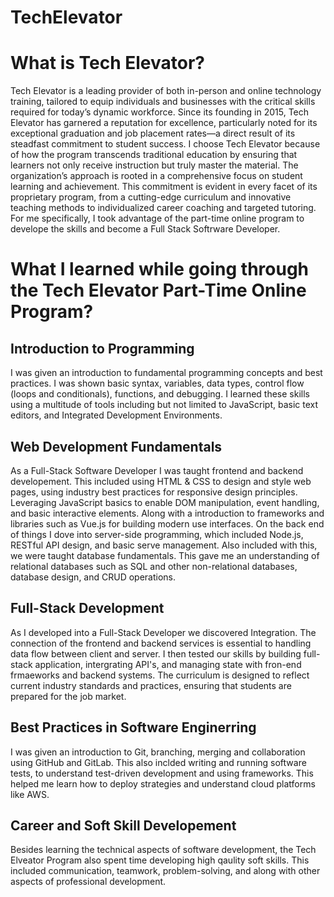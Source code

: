 # TechElevator
<div>
  <h1> What is Tech Elevator?</h1>
  <p>Tech Elevator is a leading provider of both in-person and online technology training, tailored to equip individuals and businesses with the critical skills required for today’s dynamic workforce. Since its founding in 2015, Tech Elevator has garnered a reputation for excellence, particularly noted for its exceptional graduation and job placement rates—a direct result of its steadfast commitment to student success. I choose Tech Elevator because of how the program transcends traditional education by ensuring that learners not only receive instruction but truly master the material. The organization’s approach is rooted in a comprehensive focus on student learning and achievement. This commitment is evident in every facet of its proprietary program, from a cutting-edge curriculum and innovative teaching methods to individualized career coaching and targeted tutoring. For me specifically, I took advantage of the part-time online program to develope the skills and become a Full Stack Softrware Developer.
  </p>
</div>
<div>
  <h1> What I learned while going through the Tech Elevator Part-Time Online Program?</h1>
</div>
<div>
  <h2>Introduction to Programming</h2>
  <p>
   I was given an introduction to fundamental programming concepts and best practices. I was shown basic syntax, variables, data types, control flow (loops and conditionals), functions, and debugging. I learned these skills using a multitude of tools including but not limited to JavaScript, basic text editors, and Integrated Development Environments.
  </p>
</div> 
<div>
  <h2>Web Development Fundamentals</h2>
  <p>
    As a Full-Stack Software Developer I was taught frontend and backend developement. This included using HTML & CSS to design and style web pages, using industry best practices for responsive design principles. Leveraging JavaScript basics to enable DOM manipulation, event handling, and basic interactive elements. Along with a introduction to frameworks and libraries such as Vue.js for building modern use interfaces.
    On the back end of things I dove into server-side programming, which included Node.js, RESTful API design, and basic serve management. Also included with this, we were taught database fundamentals. This gave me an understanding of relational databases such as SQL and other non-relational databases, database design, and CRUD operations.
  </p>
</div>
<div>
  <h2>Full-Stack Development</h2>
  <p>
    As I developed into a Full-Stack Developer we discovered Integration. The connection of the frontend and backend services is essential to handling data flow between client and server. I then tested our skills by building full-stack application, intergrating API's, and managing state with fron-end frmaeworks and backend systems. The curriculum is designed to reflect current industry standards and practices, ensuring that students are prepared for the job market.
  </p>
</div>
<div>
  <h2>Best Practices in Software Enginerring</h2>
  <p>
    I was given an introduction to Git, branching, merging and collaboration using GitHub and GitLab. This also inclded  writing and running software tests, to understand test-driven development and using frameworks. This helped me learn how to deploy strategies and understand cloud platforms like AWS.
  </p>
</div>
<div>
  <h2>Career and Soft Skill Developement</h2>
  <p>
    Besides learning the technical aspects of software development, the Tech Elveator Program also spent time developing high qaulity soft skills. This included communication, teamwork, problem-solving, and along with other aspects of professional development.
  </p>
</div>
